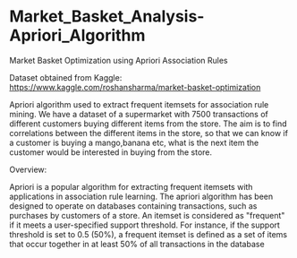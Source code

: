 
# Market_Basket_Analysis-Apriori_Algorithm
Market Basket Optimization using Apriori Association Rules

Dataset obtained from Kaggle: https://www.kaggle.com/roshansharma/market-basket-optimization

Apriori algorithm used to extract frequent itemsets for association rule mining. We have a dataset of a supermarket with 7500 transactions of different customers buying different items from the store. The aim is to find correlations between the different items in the store, so that we can know if a customer is buying a mango,banana etc, what is the next item the customer would be interested in buying from the store.

Overview:

Apriori is a popular algorithm for extracting frequent itemsets with applications in association rule learning. The apriori algorithm has been designed to operate on databases containing transactions, such as purchases by customers of a store. An itemset is considered as "frequent" if it meets a user-specified support threshold. For instance, if the support threshold is set to 0.5 (50%), a frequent itemset is defined as a set of items that occur together in at least 50% of all transactions in the database
